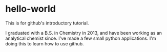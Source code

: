 # hello-world
This is for github's introductory tutorial.


I graduated with a B.S. in Chemistry in 2013, and have been working as an analytical chemist since. I've made a few small python applications. I'm doing this to learn how to use github.
